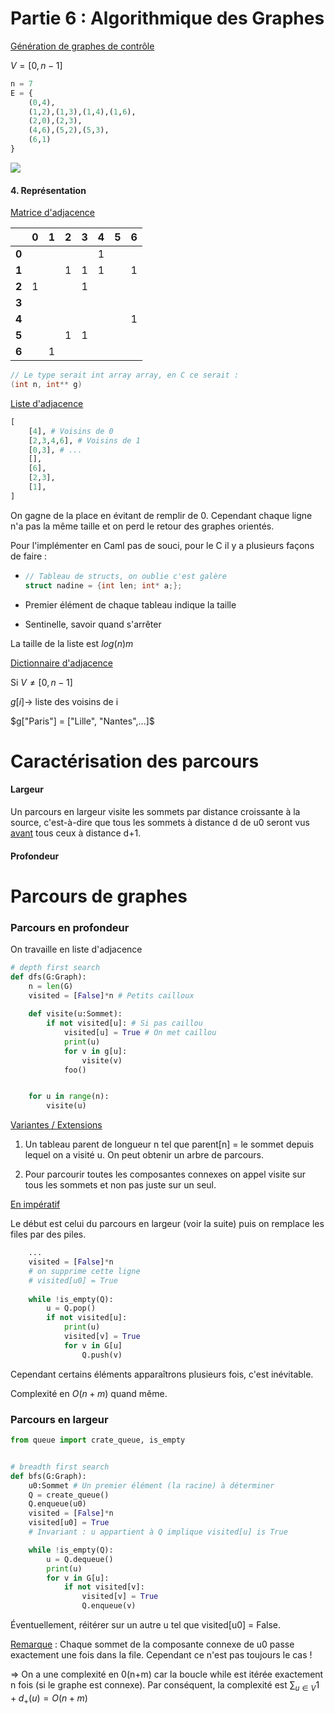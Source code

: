 # Partie 6 : Algorithmique des Graphes

[Génération de graphes de contrôle](https://csacademy.com/app/graph_editor/)

$V = [0,n-1]$

```python
n = 7
E = {
    (0,4),
    (1,2),(1,3),(1,4),(1,6),
    (2,0),(2,3),
    (4,6),(5,2),(5,3),
    (6,1)
}
```

![](/home/arthur/.config/marktext/images/2024-03-28-10-58-15-graph(1).png)

#### 4. Représentation

<u>Matrice d'adjacence</u>



|       | 0   | 1   | 2   | 3   | 4   | 5   | 6   |
|:-----:|:---:|:---:|:---:|:---:|:---:|:---:|:---:|
| **0** |     |     |     |     | 1   |     |     |
| **1** |     |     | 1   | 1   | 1   |     | 1   |
| **2** | 1   |     |     | 1   |     |     |     |
| **3** |     |     |     |     |     |     |     |
| **4** |     |     |     |     |     |     | 1   |
| **5** |     |     | 1   | 1   |     |     |     |
| **6** |     | 1   |     |     |     |     |     |

```c
// Le type serait int array array, en C ce serait :
(int n, int** g)
```



<u>Liste d'adjacence</u>

```python
[
    [4], # Voisins de 0
    [2,3,4,6], # Voisins de 1
    [0,3], # ...
    [],
    [6],
    [2,3],
    [1],
]
```

On gagne de la place en évitant de remplir de 0. Cependant chaque ligne n'a pas la même taille et on perd le retour des graphes orientés.

Pour l'implémenter en Caml pas de souci, pour le C il y a plusieurs façons de faire :

* ```c
  // Tableau de structs, on oublie c'est galère
  struct nadine = {int len; int* a;};
  ```

* Premier élément de chaque tableau indique la taille

* Sentinelle, savoir quand s'arrêter

La taille de la liste est $log(n)m$



<u>Dictionnaire d'adjacence</u>

Si $V \neq [0,n-1]$

$g[i] \rightarrow$ liste des voisins de i

$g["Paris"] = ["Lille", "Nantes",...]$



# Caractérisation des parcours

#### Largeur

Un parcours en largeur visite les sommets par distance croissante à la source, c'est-à-dire que tous les sommets à distance d de u0 seront vus <u>avant</u> tous ceux à distance d+1.

#### Profondeur



# Parcours de graphes

### Parcours en profondeur

On travaille en liste d'adjacence

```python
# depth first search
def dfs(G:Graph):
    n = len(G)
    visited = [False]*n # Petits cailloux
    
    def visite(u:Sommet):
        if not visited[u]: # Si pas caillou
            visited[u] = True # On met caillou
            print(u)
            for v in g[u]:
                visite(v)
            foo()


    for u in range(n):
        visite(u)
```

<u>Variantes / Extensions</u>

1. Un tableau parent de longueur n tel que parent[n] = le sommet depuis lequel on a visité u. On peut obtenir un arbre de parcours.

2. Pour parcourir toutes les composantes connexes on appel visite sur tous les sommets et non pas juste sur un seul.



<u>En impératif</u>

Le début est celui du parcours en largeur (voir la suite) puis on remplace les files par des piles.

```python
    ...
    visited = [False]*n
    # on supprime cette ligne
    # visited[u0] = True
    
    while !is_empty(Q):
        u = Q.pop()
        if not visited[u]:
            print(u)
            visited[v] = True
            for v in G[u]
                Q.push(v)
```

Cependant certains éléments apparaîtrons plusieurs fois, c'est inévitable.

Complexité en $O(n+m)$ quand même.

 

### Parcours en largeur

```python
from queue import crate_queue, is_empty


# breadth first search
def bfs(G:Graph):
    u0:Sommet # Un premier élément (la racine) à déterminer
    Q = create_queue()
    Q.enqueue(u0)
    visited = [False]*n
    visited[u0] = True
    # Invariant : u appartient à Q implique visited[u] is True

    while !is_empty(Q):
        u = Q.dequeue()
        print(u)
        for v in G[u]:
            if not visited[v]:
                visited[v] = True
                Q.enqueue(v)
```

Éventuellement, réitérer sur un autre u tel que visited[u0] = False.

<u>Remarque</u> : Chaque sommet de la composante connexe de u0 passe exactement une fois dans la file. Cependant ce n'est pas toujours le cas !

$\Longrightarrow$ On a une complexité en 0(n+m) car la boucle while est itérée exactement n fois (si le graphe est connexe). Par conséquent, la complexité est $\sum_{u\in V}{1+d_+(u)=O(n+m)}$




